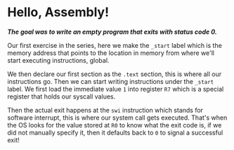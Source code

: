# Hello, Assembly!

***The goal was to write an empty program that exits with status code 0.***

Our first exercise in the series, here we make the `_start` label which is the memory address that points to the location in memory from where we'll start executing instructions, global.

We then declare our first section as the `.text` section, this is where all our instructions go.
Then we can start writing instructions under the `_start` label.
We first load the immediate value `1` into register `R7` which is a special register that holds our syscall values.

Then the actual exit happens at the `swi` instruction which stands for software interrupt, this is where our system call gets executed. That's when the OS looks for the value stored at `R0` to know what the exit code is, if we did not manually specify it, then it defaults back to `0` to signal a successful exit!
